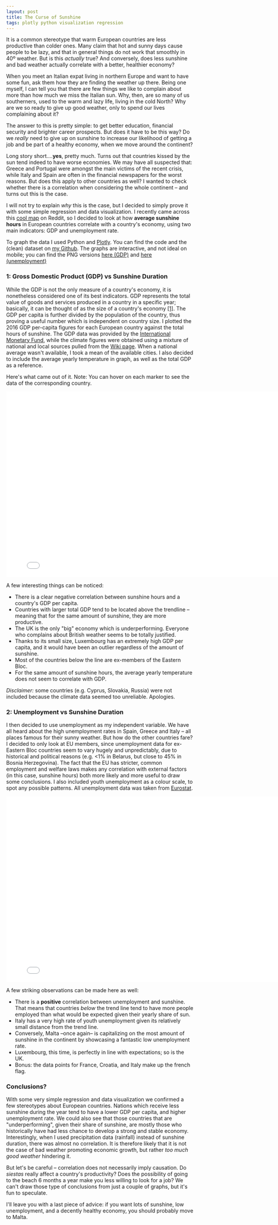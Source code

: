 ```yaml
---
layout: post
title: The Curse of Sunshine
tags: plotly python visualization regression
---
```


It is a common stereotype that warm European countries are less productive than colder ones. Many claim that hot and sunny days cause people to be lazy, and that in general things do not work that smoothly in 40º weather. But is this *actually* true? And conversely, does less sunshine and bad weather actually correlate with a better, healthier economy?

When you meet an Italian expat living in northern Europe and want to have some fun, ask them how they are finding the weather up there. Being one myself, I can tell you that there are few things we like to complain about more than how much we miss the Italian sun. Why, then, are so many of us southerners, used to the warm and lazy life, living in the cold North? Why are we so ready to give up good weather, only to spend our lives complaining about it? 

The answer to this is pretty simple: to get better education, financial security and brighter career prospects. But does it have to be this way? Do we *really* need to give up on sunshine to increase our likelihood of getting a job and be part of a healthy economy, when we move around the continent? 

Long story short....**yes**, pretty much. Turns out that countries kissed by the sun tend indeed to have worse economies. We may have all suspected that: Greece and Portugal were amongst the main victims of the recent crisis, while Italy and Spain are often in the financial newspapers for the worst reasons. But does this apply to other countries as well? I wanted to check whether there is a correlation when considering the whole continent – and turns out this is the case.

I will not try to explain *why* this is the case, but I decided to simply prove it with some simple regression and data visualization. I recently came across this [cool map](https://commons.wikimedia.org/wiki/File:Europe_sunshine_hours_map.png) on Reddit, so I decided to look at how **average sunshine hours** in European countries correlate with a country's economy, using two main indicators: GDP and unemployment rate.

To graph the data I used Python and [Plotly](https://plot.ly/). You can find the code and the (clean) dataset on [my Github](https://github.com/michetonu/europe_sunshine_economy). The graphs are interactive, and not ideal on mobile; you can find the PNG versions [here (GDP)](https://github.com/michetonu/europe_sunshine_economy/blob/master/gdp_sunshine.png?raw=true) and [here (unemployment)](https://github.com/michetonu/europe_sunshine_economy/blob/master/unemployment_sunshine.png?raw=true)

### 1: Gross Domestic Product (GDP) vs Sunshine Duration

While the GDP is not the only measure of a country's economy, it is nonetheless considered one of its best indicators. GDP represents the total value of goods and services produced in a country in a specific year; basically, it can be thought of as the size of a country's economy [[1]](http://www.investopedia.com/ask/answers/199.asp). The GDP per capita is further divided by the population of the country, thus proving a useful number which is independent on country size. I plotted the 2016 GDP per-capita figures for each European country against the total hours of sunshine. The GDP data was provided by the [International Monetary Fund](https://www.imf.org/external/pubs/ft/weo/2017/01/weodata/index.aspx), while the climate figures were obtained using a mixture of national and local sources pulled from the [Wiki page](https://en.wikipedia.org/wiki/List_of_cities_by_sunshine_duration). When a national average wasn't available, I took a mean of the available cities. I also decided to include the average yearly temperature in graph, as well as the total GDP as a reference. 

Here's what came out of it. Note: You can hover on each marker to see the data of the corresponding country.

<iframe width="800" height="500" frameborder="0" scrolling="no" src="//plot.ly/~michetonu/15.embed"></iframe>

A few interesting things can be noticed:

- There is a clear negative correlation between sunshine hours and a country's GDP per capita. 
- Countries with larger total GDP tend to be located above the trendline – meaning that for the same amount of sunshine, they are more productive.
- The UK is the only "big" economy which is underperforming. Everyone who complains about British weather seems to be totally justified.
- Thanks to its small size, Luxembourg has an extremely high GDP per capita, and it would have been an outlier regardless of the amount of sunshine.
- Most of the countries below the line are ex-members of the Eastern Bloc.
- For the same amount of sunshine hours, the average yearly temperature does not seem to correlate with GDP.

*Disclaimer:* some countries (e.g. Cyprus, Slovakia, Russia) were not included because the climate data seemed too unreliable. Apologies.

### 2: Unemployment vs Sunshine Duration

I then decided to use unemployment as my independent variable. We have all heard about the high unemployment rates in Spain, Greece and Italy – all places famous for their sunny weather. But how do the other countries fare? I decided to only look at EU members, since unemployment data for ex-Eastern Bloc countries seem to vary hugely and unpredictably, due to historical and political reasons (e.g. <1% in Belarus, but close to 45% in Bosnia Herzegovina). The fact that the EU has stricter, common employment and welfare laws makes any correlation with external factors (in this case, sunshine hours) both more likely and more useful to draw some conclusions. I also included youth unemployment as a colour scale, to spot any possible patterns. All unemployment data was taken from [Eurostat](http://ec.europa.eu/eurostat/statistics-explained/index.php/Unemployment_statistics).

<iframe width="800" height="500" frameborder="0" scrolling="no" src="//plot.ly/~michetonu/17.embed"></iframe>

A few striking observations can be made here as well:

- There is a **positive** correlation between unemployment and sunshine. That means that countries *below* the trend line tend to have more people employed than what would be expected given their yearly share of sun.
- Italy has a very high rate of youth unemployment given its relatively small distance from the trend line.
- Conversely, Malta –once again– is capitalizing on the most amount of sunshine in the continent by showcasing a fantastic low unemployment rate.
- Luxembourg, this time, is perfectly in line with expectations; so is the UK.
- Bonus: the data points for France, Croatia, and Italy make up the french flag.

### Conclusions?

With some very simple regression and data visualization we confirmed a few stereotypes about European countries. Nations which receive less sunshine during the year tend to have a lower GDP per capita, and higher unemployment rate. We could also see that those countries that are "underperforming", given their share of sunshine, are mostly those who historically have had less chance to develop a strong and stable economy. Interestingly, when I used precipitation data (rainfall) instead of sunshine duration, there was almost no correlation. It is therefore likely that it is not the case of bad weather promoting economic growth, but rather *too much good weather* hindering it. 

But let's be careful – correlation does not necessarily imply causation. Do *siestas* really affect a country's productivity? Does the possibility of going to the beach 6 months a year make you less willing to look for a job? We can't draw those type of conclusions from just a couple of graphs, but it's fun to speculate. 

I'll leave you with a last piece of advice: if you want lots of sunshine, low unemployment, and a decently healthy economy, you should probably move to Malta.

